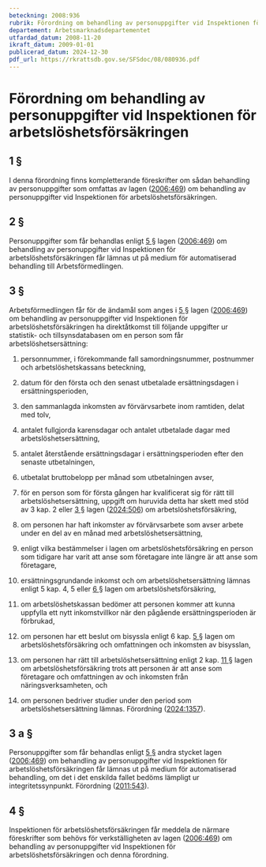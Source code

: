```yaml
---
beteckning: 2008:936
rubrik: Förordning om behandling av personuppgifter vid Inspektionen för arbetslöshetsförsäkringen
departement: Arbetsmarknadsdepartementet
utfardad_datum: 2008-11-20
ikraft_datum: 2009-01-01
publicerad_datum: 2024-12-30
pdf_url: https://rkrattsdb.gov.se/SFSdoc/08/080936.pdf
---
```


# Förordning om behandling av personuppgifter vid Inspektionen för arbetslöshetsförsäkringen

## 1 §

I denna förordning finns kompletterande föreskrifter om sådan behandling av personuppgifter som omfattas av lagen ([2006:469](https://selex.se/eli/sfs/2006/469)) om behandling av personuppgifter vid Inspektionen för arbetslöshetsförsäkringen.

## 2 §

Personuppgifter som får behandlas enligt [5 §](#5) lagen ([2006:469](https://selex.se/eli/sfs/2006/469)) om behandling av personuppgifter vid Inspektionen för arbetslöshetsförsäkringen får lämnas ut på medium för automatiserad behandling till Arbetsförmedlingen.

## 3 §

Arbetsförmedlingen får för de ändamål som anges i [5 §](#5) lagen ([2006:469](https://selex.se/eli/sfs/2006/469)) om behandling av personuppgifter vid Inspektionen för arbetslöshetsförsäkringen ha direktåtkomst till följande uppgifter ur statistik- och tillsynsdatabasen om en person som får arbetslöshetsersättning:

1. personnummer, i förekommande fall samordningsnummer, postnummer och arbetslöshetskassans beteckning,

2. datum för den första och den senast utbetalade ersättningsdagen i ersättningsperioden,

3. den sammanlagda inkomsten av förvärvsarbete inom ramtiden, delat med tolv,

4. antalet fullgjorda karensdagar och antalet utbetalade dagar med arbetslöshetsersättning,

5. antalet återstående ersättningsdagar i ersättningsperioden efter den senaste utbetalningen,

6. utbetalat bruttobelopp per månad som utbetalningen avser,

7. för en person som för första gången har kvalificerat sig för rätt till arbetslöshetsersättning, uppgift om huruvida detta har skett med stöd av 3 kap. 2 eller [3 §](#3) lagen ([2024:506](https://selex.se/eli/sfs/2024/506)) om arbetslöshetsförsäkring,

8. om personen har haft inkomster av förvärvsarbete som avser arbete under en del av en månad med arbetslöshetsersättning,

9. enligt vilka bestämmelser i lagen om arbetslöshetsförsäkring en person som tidigare har varit att anse som företagare inte längre är att anse som företagare,

10. ersättningsgrundande inkomst och om arbetslöshetsersättning lämnas enligt 5 kap. 4, 5 eller [6 §](#6) lagen om arbetslöshetsförsäkring,

11. om arbetslöshetskassan bedömer att personen kommer att kunna uppfylla ett nytt inkomstvillkor när den pågående ersättningsperioden är förbrukad,

12. om personen har ett beslut om bisyssla enligt 6 kap. [5 §](#kap6.5) lagen om arbetslöshetsförsäkring och omfattningen och inkomsten av bisysslan,

13. om personen har rätt till arbetslöshetsersättning enligt 2 kap. [11 §](#kap2.11) lagen om arbetslöshetsförsäkring trots att personen är att anse som företagare och omfattningen av och inkomsten från näringsverksamheten, och

14. om personen bedriver studier under den period som arbetslöshetsersättning lämnas. Förordning ([2024:1357](https://selex.se/eli/sfs/2024/1357)).

## 3 a §

Personuppgifter som får behandlas enligt [5 §](#5) andra stycket lagen ([2006:469](https://selex.se/eli/sfs/2006/469)) om behandling av personuppgifter vid Inspektionen för arbetslöshetsförsäkringen får lämnas ut på medium för automatiserad behandling, om det i det enskilda fallet bedöms lämpligt ur integritetssynpunkt. Förordning ([2011:543](https://selex.se/eli/sfs/2011/543)).

## 4 §

Inspektionen för arbetslöshetsförsäkringen får meddela de närmare föreskrifter som behövs för verkställigheten av lagen ([2006:469](https://selex.se/eli/sfs/2006/469)) om behandling av personuppgifter vid Inspektionen för arbetslöshetsförsäkringen och denna förordning.